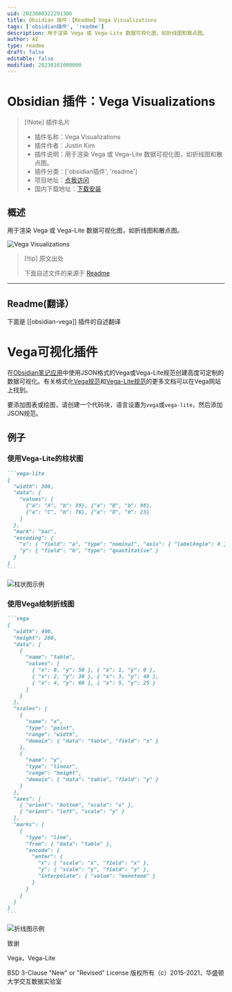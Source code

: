 ```yaml
---
uid: 2023080322291306
title: Obsidian 插件：【Readme】Vega Visualizations
tags: ['obsidian插件', 'readme']
description: 用于渲染 Vega 或 Vega-Lite 数据可视化图，如折线图和散点图。
author: AI
type: readme
draft: false
editable: false
modified: 20230101000000
---
```


# Obsidian 插件：Vega Visualizations

> [!Note] 插件名片
> - 插件名称：Vega Visualizations
> - 插件作者：Justin Kim
> - 插件说明：用于渲染 Vega 或 Vega-Lite 数据可视化图，如折线图和散点图。
> - 插件分类：['obsidian插件', 'readme']
> - 项目地址：[点我访问](https://github.com/Some-Regular-Person/obsidian-vega)
> - 国内下载地址：[下载安装](https://pkmer.cn/products/plugin/pluginMarket/?obsidian-vega)

## 概述

用于渲染 Vega 或 Vega-Lite 数据可视化图，如折线图和散点图。

![Vega Visualizations](https://cdn.pkmer.cn/covers/obsidian-vega.png!pkmer)

> [!tip] 原文出处
> 
>下面自述文件的来源于 [Readme](https://ghproxy.net/https://raw.githubusercontent.com/Justin-J-K/obsidian-vega/master/README.md)
> 

---

## Readme(翻译）

下面是 [[obsidian-vega]] 插件的自述翻译


# Vega可视化插件

在[Obsidian笔记应用](https://obsidian.md)中使用JSON格式的Vega或Vega-Lite规范创建高度可定制的数据可视化。有关格式化[Vega规范](https://vega.github.io/vega/docs/)和[Vega-Lite规范](https://vega.github.io/vega-lite/docs/)的更多文档可以在Vega网站上找到。

要添加图表或绘图，请创建一个代码块，语言设置为`vega`或`vega-lite`，然后添加JSON规范。

## 例子

### 使用Vega-Lite的柱状图

~~~markdown
```vega-lite
{
  "width": 300,
  "data": {
    "values": [
      {"a": "A", "b": 39}, {"a": "B", "b": 98},
      {"a": "C", "b": 76}, {"a": "D", "b": 23}
    ]
  },
  "mark": "bar",
  "encoding": {
    "x": { "field": "a", "type": "nominal", "axis": { "labelAngle": 0 } },
    "y": { "field": "b", "type": "quantitative" }
  }
}
```
~~~

![柱状图示例](assets/example1.png)

### 使用Vega绘制折线图

~~~markdown
```vega
{
  "width": 400,
  "height": 200,
  "data": [
    {
      "name": "table",
      "values": [
        { "x": 0, "y": 50 }, { "x": 1, "y": 0 },
        { "x": 2, "y": 30 }, { "x": 3, "y": 40 },
        { "x": 4, "y": 60 }, { "x": 5, "y": 25 }
      ]
    }
  ],
  "scales": [
    {
      "name": "x",
      "type": "point",
      "range": "width",
      "domain": { "data": "table", "field": "x" }
    },
    {
      "name": "y",
      "type": "linear",
      "range": "height",
      "domain": { "data": "table", "field": "y" }
    }
  ],
  "axes": [
    { "orient": "bottom", "scale": "x" },
    { "orient": "left", "scale": "y" }
  ],
  "marks": [
    {
      "type": "line",
      "from": { "data": "table" },
      "encode": {
        "enter": {
          "x": { "scale": "x", "field": "x" },
          "y": { "scale": "y", "field": "y" },
          "interpolate": { "value": "monotone" }
        }
      }
    }
  ]
}
```
~~~

![折线图示例](assets/example2.png)

致谢

Vega，Vega-Lite

BSD 3-Clause "New" or "Revised" License
版权所有（c）2015-2021，华盛顿大学交互数据实验室



